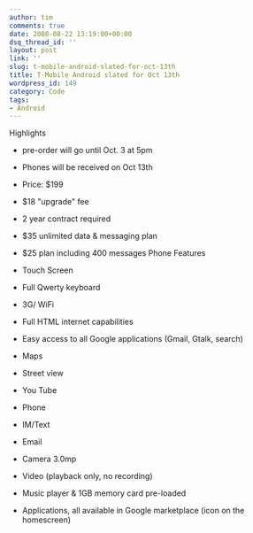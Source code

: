 ```yaml
---
author: tim
comments: true
date: 2008-08-22 13:19:00+00:00
dsq_thread_id: ''
layout: post
link: ''
slug: t-mobile-android-slated-for-oct-13th
title: T-Mobile Android slated for Oct 13th
wordpress_id: 149
category: Code
tags:
- Android
---
```


Highlights

  * pre-order will go until Oct. 3 at 5pm
  * Phones will be received on Oct 13th
  * Price: $199
  * $18 "upgrade" fee
  * 2 year contract required
  * $35 unlimited data &amp; messaging plan
  * $25 plan including 400 messages
Phone Features

  * Touch Screen
  * Full Qwerty keyboard
  * 3G/ WiFi
  * Full HTML internet capabilities
  * Easy access to all Google applications (Gmail, Gtalk, search)
  * Maps
  * Street view
  * You Tube
  * Phone
  * IM/Text
  * Email
  * Camera 3.0mp
  * Video (playback only, no recording)
  * Music player &amp; 1GB memory card pre-loaded
  * Applications, all available in Google marketplace (icon on the homescreen)
